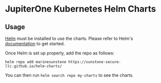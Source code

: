 # JupiterOne Kubernetes Helm Charts

## Usage

[Helm](https://helm.sh) must be installed to use the charts.
Please refer to Helm's [documentation](https://helm.sh/docs/) to get started.

Once Helm is set up properly, add the repo as follows:

```console
helm repo add marinesunstone https://sunstone-secure-llc.github.io/helm-charts/ 
```

You can then run `helm search repo my-charts` to see the charts.